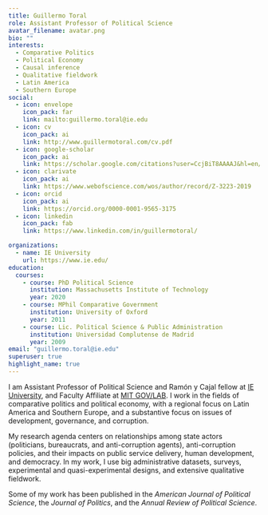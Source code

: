 ```yaml
---
title: Guillermo Toral
role: Assistant Professor of Political Science
avatar_filename: avatar.png
bio: ""
interests:
  - Comparative Politics
  - Political Economy
  - Causal inference
  - Qualitative fieldwork
  - Latin America
  - Southern Europe
social:
  - icon: envelope
    icon_pack: far
    link: mailto:guillermo.toral@ie.edu
  - icon: cv
    icon_pack: ai
    link: http://www.guillermotoral.com/cv.pdf
  - icon: google-scholar
    icon_pack: ai
    link: https://scholar.google.com/citations?user=CcjBiT8AAAAJ&hl=en/
  - icon: clarivate
    icon_pack: ai
    link: https://www.webofscience.com/wos/author/record/Z-3223-2019
  - icon: orcid
    icon_pack: ai
    link: https://orcid.org/0000-0001-9565-3175
  - icon: linkedin
    icon_pack: fab
    link: https://www.linkedin.com/in/guillermotoral/

organizations:
  - name: IE University
    url: https://www.ie.edu/
education:
  courses:
    - course: PhD Political Science
      institution: Massachusetts Institute of Technology
      year: 2020
    - course: MPhil Comparative Government
      institution: University of Oxford
      year: 2011
    - course: Lic. Political Science & Public Administration
      institution: Universidad Complutense de Madrid
      year: 2009
email: "guillermo.toral@ie.edu"
superuser: true
highlight_name: true
---
```

I am Assistant Professor of Political Science and Ram&oacute;n y Cajal fellow at [IE University](https://www.ie.edu/), and Faculty Affiliate at [MIT GOV/LAB](https://mitgovlab.org/). I work in the fields of comparative politics and political economy, with a regional focus on Latin America and Southern Europe, and a substantive focus on issues of development, governance, and corruption.

My research agenda centers on relationships among state actors (politicians, bureaucrats, and anti-corruption agents), anti-corruption policies, and their impacts on public service delivery, human development, and democracy. In my work, I use big administrative datasets, surveys, experimental and quasi-experimental designs, and extensive qualitative fieldwork.

Some of my work has been published in the *American Journal of Political Science*, the *Journal of Politics*, and the *Annual Review of Political Science*.

<link rel="stylesheet" href="https://cdn.jsdelivr.net/gh/jpswalsh/academicons@1/css/academicons.min.css">